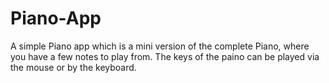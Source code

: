 # Piano-App

A simple Piano app which is a mini version of the complete Piano, where you have a few notes to play from. The keys of the paino can be played via the mouse or by the keyboard.
